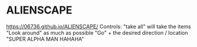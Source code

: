 # ALIENSCAPE
https://06736.github.io/ALIENSCAPE/
Controls:
"take all" will take the items
"Look around" as much as possible
"Go" + the desired direction / location
"SUPER ALPHA MAN HAHAHA"
